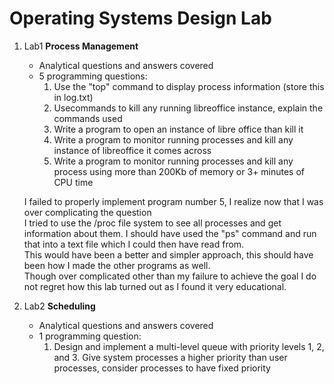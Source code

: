 
# Operating Systems Design Lab

1. Lab1 **Process Management**
    - Analytical questions and answers covered
    - 5 programming questions:
        1. Use the "top" command to display process information (store this in log.txt)
        2. Usecommands to kill any running libreoffice instance, explain the commands used
        3. Write a program to open an instance of libre office than kill it
        4. Write a program to monitor running processes and kill any instance of libreoffice it comes across
        5. Write a program to monitor running processes and kill any process using more than 200Kb of memory or 3+ minutes of CPU time
      
    I failed to properly implement program number 5, I realize now that I was over complicating the question  
    I tried to use the /proc file system to see all processes and get information about them. I should have used the "ps" command and run that into a text file which I could then have read from.  
    This would have been a better and simpler approach, this should have been how I made the other programs as well.  
    Though over complicated other than my failure to achieve the goal I do not regret how this lab turned out as I found it very educational.
2. Lab2 **Scheduling**
    - Analytical questions and answers covered
    - 1 programming question:
        1. Design and implement a multi-level queue with priority levels 1, 2, and 3. Give system processes a higher priority than user processes, consider processes to have fixed priority